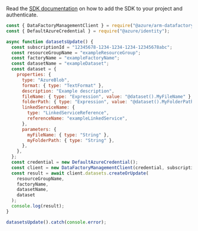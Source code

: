 Read the [SDK documentation](https://github.com/Azure/azure-sdk-for-js/blob/%40azure%2Farm-datafactory_10.4.0/sdk/datafactory/arm-datafactory/README.md) on how to add the SDK to your project and authenticate.

```javascript
const { DataFactoryManagementClient } = require("@azure/arm-datafactory");
const { DefaultAzureCredential } = require("@azure/identity");

async function datasetsUpdate() {
  const subscriptionId = "12345678-1234-1234-1234-12345678abc";
  const resourceGroupName = "exampleResourceGroup";
  const factoryName = "exampleFactoryName";
  const datasetName = "exampleDataset";
  const dataset = {
    properties: {
      type: "AzureBlob",
      format: { type: "TextFormat" },
      description: "Example description",
      fileName: { type: "Expression", value: "@dataset().MyFileName" },
      folderPath: { type: "Expression", value: "@dataset().MyFolderPath" },
      linkedServiceName: {
        type: "LinkedServiceReference",
        referenceName: "exampleLinkedService",
      },
      parameters: {
        myFileName: { type: "String" },
        myFolderPath: { type: "String" },
      },
    },
  };
  const credential = new DefaultAzureCredential();
  const client = new DataFactoryManagementClient(credential, subscriptionId);
  const result = await client.datasets.createOrUpdate(
    resourceGroupName,
    factoryName,
    datasetName,
    dataset
  );
  console.log(result);
}

datasetsUpdate().catch(console.error);
```

